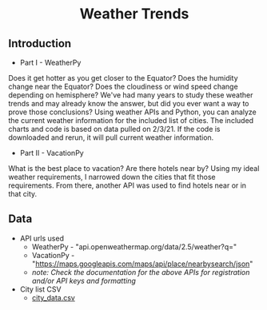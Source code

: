 <h1 align='center'>Weather Trends</h1>

<h2>Introduction</h2>

  - Part I - WeatherPy

Does it get hotter as you get closer to the Equator? Does the humidity change near the Equator? Does the cloudiness or wind speed change depending on hemisphere? We've had many years to study these weather trends and may already know the answer, but did you ever want a way to prove those conclusions? Using weather APIs and Python, you can analyze the current weather information for the included list of cities. The included charts and code is based on data pulled on 2/3/21. If the code is downloaded and rerun, it will pull current weather information.

  - Part II - VacationPy

What is the best place to vacation? Are there hotels near by? Using my ideal weather requirements, I narrowed down the cities that fit those requirements. From there, another API was used to find hotels near or in that city. 

<h2>Data</h2>

  - API urls used
     - WeatherPy - "api.openweathermap.org/data/2.5/weather?q="
     - VacationPy - "https://maps.googleapis.com/maps/api/place/nearbysearch/json"
     - *note: Check the documentation for the above APIs for registration and/or API keys and formatting*
  - City list CSV
    - [city_data.csv](city_data.csv)
